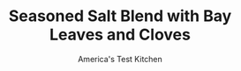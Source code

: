 ---
layout: ../../layouts/MarkdownPostLayout.astro
title: Seasoned Salt Blend with Bay Leaves and Cloves
author: America's Test Kitchen
pubDate: 2023-03-15
description: "Commercial seasoned salts are OK, but if you have 5 minutes, you can make fresher, more flavorful blends yourself."
image_url: https://res.cloudinary.com/hksqkdlah/image/upload/ar_1:1,c_fill,dpr_2.0,f_auto,fl_lossy.progressive.strip_profile,g_faces:auto,q_auto:low,w_344/19976_sfs-seasonedsalts-caribbean-4
tags: []
calories: 
protein: 
carbohydrates: 
fats: 
fiber: 
ingredients: ["5 , bay leaves","1 teaspoon, whole cloves","1/4 cup, kosher salt","1 tablespoon, pepper","1 teaspoon granulated, garlic","1 teaspoon, onion flakes","1/2 teaspoon, ground nutmeg","1/4 teaspoon, red pepper flakes"]
serves: 
time: "10 minutes"
instructions: ["Grind bay leaves and cloves in spice grinder until finely ground. Combine bay leaf mixture, salt, pepper, granulated garlic, onion flakes, nutmeg, and pepper flakes in small bowl.","SUGGESTED USES: A rub for raw beef roasts and grilled steaks, chops, and fish."]
nutrition: undefined
notes: "Store the salt blend for up to six weeks."
---